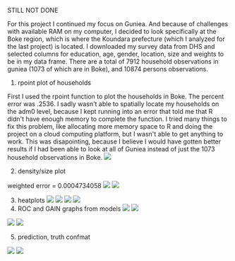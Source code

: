   STILL NOT DONE
  
  
  For this project I continued my focus on Guniea. And because of challenges with available RAM on my computer, I decided to look specifically at the Boke region, which is where the Koundara prefecture (which I analyzed for the last project) is located. I downloaded my survey data from DHS and selected columns for education, age, gender, location, size and weights to be in my data frame. There are a total of 7912 household observations in guniea (1073 of which are in Boke), and 10874 persons observations. 
1. rpoint plot of households

First I used the rpoint function to plot the households in Boke. The percent error was .2536. I sadly wasn't able to spatially locate my households on the adm0 level, because I kept running into an error that told me that R didn't have enough memory to complete the function. I tried many things to fix this problem, like allocating more memory space to R and doing the project on a cloud computing platform, but I wasn't able to get anything to work. This was disapointing, because I believe I would have gotten better results if I had been able to look at all of Guniea instead of just the 1073 household observations in Boke.
![](rpoint_boke.PNG)



2. density/size plot

weighted error = 0.0004734058
![](density1_2.PNG)
![](density2_2.PNG)

3. heatplots
![](scale2.png)
![](raw2.png)
![](normal2.png)
![](percent2.png)
4. ROC and GAIN graphs from models
![](multireg_gain2.PNG)
![](multireg_roc2.PNG)

![](rf_gain2.PNG)
![](rf_roc2.PNG)

5. prediction, truth confmat

![](confmat.PNG)
![](nn_graph.PNG)
